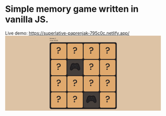 # Simple memory game written in vanilla JS.

Live demo: https://superlative-paprenjak-795c0c.netlify.app/
![Image Alt Text](memorygamess.png)
